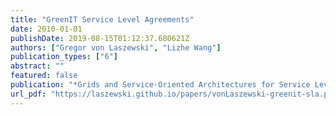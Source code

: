 ```yaml
---
title: "GreenIT Service Level Agreements"
date: 2010-01-01
publishDate: 2019-08-15T01:12:37.680621Z
authors: ["Gregor von Laszewski", "Lizhe Wang"]
publication_types: ["6"]
abstract: ""
featured: false
publication: "*Grids and Service-Oriented Architectures for Service Level Agreements*"
url_pdf: "https://laszewski.github.io/papers/vonLaszewski-greenit-sla.pdf"
---
```


